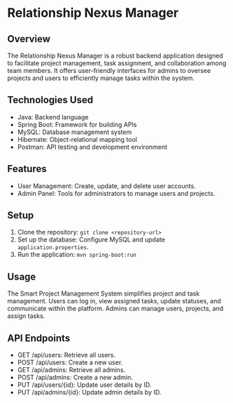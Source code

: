 # Relationship Nexus Manager

## Overview
The Relationship Nexus Manager is a robust backend application designed to facilitate project
management, task assignment, and collaboration among team members. It offers user-friendly 
interfaces for admins to oversee projects and users to efficiently manage tasks within the 
system.

## Technologies Used
- Java: Backend language
- Spring Boot: Framework for building APIs
- MySQL: Database management system
- Hibernate: Object-relational mapping tool
- Postman: API testing and development environment

## Features
- User Management: Create, update, and delete user accounts.
- Admin Panel: Tools for administrators to manage users and projects.

## Setup
1. Clone the repository: `git clone <repository-url>`
2. Set up the database: Configure MySQL and update `application.properties`.
3. Run the application: `mvn spring-boot:run`

## Usage
The Smart Project Management System simplifies project and task management. Users can log in,
view assigned tasks, update statuses, and communicate within the platform. Admins can manage 
users, projects, and assign tasks.

## API Endpoints
- GET /api/users: Retrieve all users.
- POST /api/users: Create a new user.
- GET /api/admins: Retrieve all admins.
- POST /api/admins: Create a new admin.
- PUT /api/users/{id}: Update user details by ID.
- PUT /api/admins/{id}: Update admin details by ID.
